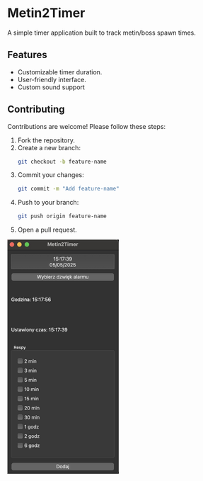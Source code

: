 # Metin2Timer

A simple timer application built to track metin/boss spawn times.

## Features

- Customizable timer duration.
- User-friendly interface.
- Custom sound support

## Contributing

Contributions are welcome! Please follow these steps:

1. Fork the repository.
2. Create a new branch:
    ```bash
    git checkout -b feature-name
    ```
3. Commit your changes:
    ```bash
    git commit -m "Add feature-name"
    ```
4. Push to your branch:
    ```bash
    git push origin feature-name
    ```
5. Open a pull request.

<img src="resources/example.jpg" alt="Example Image" width="50%">





